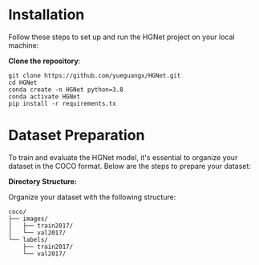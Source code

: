 # Installation
Follow these steps to set up and run the HGNet project on your local machine:

**Clone the repository**:


```
git clone https://github.com/yueguangx/HGNet.git
cd HGNet
conda create -n HGNet python=3.8
conda activate HGNet
pip install -r requirements.tx
```




# Dataset Preparation

To train and evaluate the HGNet model, it's essential to organize your dataset in the COCO format. Below are the steps to prepare your dataset:

**Directory Structure:**

Organize your dataset with the following structure:

```plaintext
coco/
├── images/
│   ├── train2017/
│   └── val2017/
└── labels/
    ├── train2017/
    └── val2017/
```

